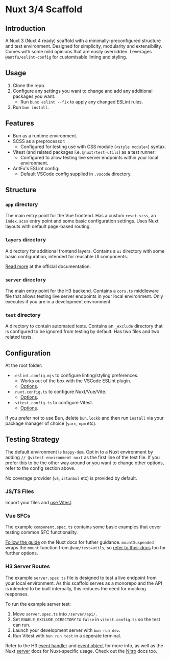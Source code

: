 # Nuxt 3/4 Scaffold

## Introduction
A Nuxt 3 (Nuxt 4 ready) scaffold with a minimally-preconfigured structure and test environment.
Designed for simplicity, modularity and extensibility.
Comes with some mild opinions that are easily overridden.
Leverages `@antfu/eslint-config` for customisable linting and styling.

## Usage
1. Clone the repo.
2. Configure any settings you want to change and add any additional packages you want.
    - Run `bunx eslint --fix` to apply any changed ESLint rules.
3. Run `bun install`.

## Features
- Bun as a runtime environment.
- SCSS as a preprocessor:
    - Configured for testing use with CSS module (`<style module>`) syntax.
- Vitest (and related packages i.e. `@nuxt/test-utils`) as a test runner:
    - Configured to allow testing live server endpoints within your local environment.
- AntFu's ESLint config:
    - Default VSCode config supplied in `.vscode` directory.

## Structure
### `app` directory
The main entry point for the Vue frontend.
Has a custom `reset.scss`, an `index.scss` entry point and some basic configuration settings.
Uses Nuxt layouts with default page-based routing.

### `layers` directory
A directory for additional frontend layers.
Contains a `ui` directory with some basic configuration, intended for reusable UI components.

[Read more](https://nuxt.com/docs/getting-started/layers) at the official documentation.

### `server` directory
The main entry point for the H3 backend.
Contains a `cors.ts` middleware file that allows testing live server endpoints in your local environment.
Only executes if you are in a development environment.

### `test` directory
A directory to contain automated tests.
Contains an `_exclude` directory that is configured to be ignored from testing by default.
Has two files and two related tests.

## Configuration
At the root folder:

- `.eslint.config.mjs` to configure linting/styling preferences.
    - Works out of the box with the VSCode ESLint plugin.
    - [Options](https://eslint-config.antfu.me/configs).
- `.nuxt.config.ts` to configure Nuxt/Vue/Vite.
    - [Options](https://nuxt.com/docs/api/nuxt-config).
- `.vitest.config.ts` to configure Vitest.
    - [Options](https://vitest.dev/config/).

If you prefer not to use Bun, delete `bun.lockb` and then run `install` via your package manager of choice (`yarn`, `npm` etc).

## Testing Strategy
The default environment is `happy-dom`.
Opt in to a Nuxt environment by adding `// @vitest-environment nuxt` as the first line of the test file.
If you prefer this to be the other way around or you want to change other options, refer to the config section above.

No coverage provider (`v8`, `istanbul` etc) is provided by default.

### JS/TS Files
Import your files and [use Vitest](https://vitest.dev/guide/).

### Vue SFCs
The example `component.spec.ts` contains some basic examples that cover testing common SFC functionality.

[Follow the guide](https://nuxt.com/docs/getting-started/testing) on the Nuxt docs for futher guidance.
`mountSuspended` wraps the `mount` function from `@vue/test=utils`, so [refer to their docs](https://test-utils.vuejs.org/api/) too for further options.

### H3 Server Routes
The example `server.spec.ts` file is designed to test a live endpoint from your local environment.
As this scaffold serves as a monorepo and the API is intended to be built internally, this reduces the need for mocking responses.

To run the example server test:

1. Move `server.spec.ts` into `/server/api/`.
2. Set `ENABLE_EXCLUDE_DIRECTORY` to `false` in `vitest.config.ts` so the test can run.
3. Launch your development server with `bun run dev`.
4. Run Vitest with `bun run test` in a seperate terminal.

Refer to the H3 [event handler](https://h3.unjs.io/guide/event-handler) and [event object](https://h3.unjs.io/guide/event) for more info,
as well as the Nuxt [server](https://nuxt.com/docs/guide/directory-structure/server) docs for Nuxt-specific usage.
Check out the [Nitro](https://nitro.build/guide) docs too.

